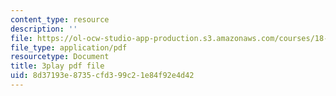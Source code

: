 ```yaml
---
content_type: resource
description: ''
file: https://ol-ocw-studio-app-production.s3.amazonaws.com/courses/18-01sc-single-variable-calculus-fall-2010/8d37193e8735cfd399c21e84f92e4d42_4sTKcvYMNxk.pdf
file_type: application/pdf
resourcetype: Document
title: 3play pdf file
uid: 8d37193e-8735-cfd3-99c2-1e84f92e4d42
---
```

